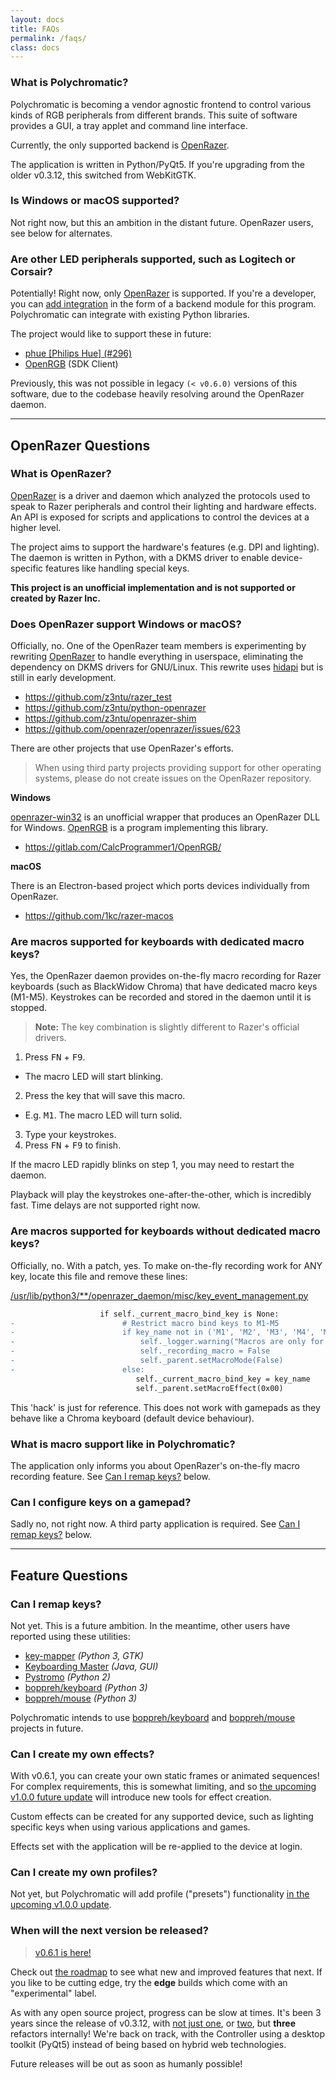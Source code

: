 ```yaml
---
layout: docs
title: FAQs
permalink: /faqs/
class: docs
---
```


### What is Polychromatic?

Polychromatic is becoming a vendor agnostic frontend to control various kinds
of RGB peripherals from different brands. This suite of software provides a
GUI, a tray applet and command line interface.

<!-- , as well as handling custom
effects, presets and automating them with trigger events. -->

Currently, the only supported backend is [OpenRazer].

[OpenRazer]: https://openrazer.github.io

The application is written in Python/PyQt5. If you're upgrading from the older
v0.3.12, this switched from WebKitGTK.


### Is Windows or macOS supported?

Not right now, but this an ambition in the distant future.
OpenRazer users, see below for alternates.


### Are other LED peripherals supported, such as Logitech or Corsair?

Potentially! Right now, only [OpenRazer] is supported. If you're a developer,
you can [add integration](/backends/) in the form of a backend module for this program.
Polychromatic can integrate with existing Python libraries.

The project would like to support these in future:

* [phue [Philips Hue] (#296)](https://github.com/polychromatic/polychromatic/issues/296)
* [OpenRGB](https://gitlab.com/CalcProgrammer1/OpenRGB#openrgb-sdk) (SDK Client)

Previously, this was not possible in legacy `(< v0.6.0)` versions of this software, due to
the codebase heavily resolving around the OpenRazer daemon.


---

## OpenRazer Questions

### What is OpenRazer?

[OpenRazer] is a driver and daemon which analyzed the protocols used to speak
to Razer peripherals and control their lighting and hardware effects. An
API is exposed for scripts and applications to control the devices at a higher level.

The project aims to support the hardware's features (e.g. DPI and lighting).
The daemon is written in Python, with a DKMS driver to enable device-specific
features like handling special keys.

**This project is an unofficial implementation and is not supported or created by Razer Inc.**

[OpenRazer]: https://openrazer.github.io


### Does OpenRazer support Windows or macOS?

Officially, no. One of the OpenRazer team members is experimenting by
rewriting [OpenRazer] to handle everything in userspace, eliminating
the dependency on DKMS drivers for GNU/Linux. This rewrite uses [hidapi](https://github.com/signal11/hidapi)
but is still in early development.

* <https://github.com/z3ntu/razer_test>
* <https://github.com/z3ntu/python-openrazer>
* <https://github.com/z3ntu/openrazer-shim>
* <https://github.com/openrazer/openrazer/issues/623>

There are other projects that use OpenRazer's efforts.

> When using third party projects providing support for other operating systems,
> please do not create issues on the OpenRazer repository.

**Windows**

[openrazer-win32](https://github.com/CalcProgrammer1/openrazer-win32)
is an unofficial wrapper that produces an OpenRazer DLL for Windows. [OpenRGB](https://openrgb.org/)
is a program implementing this library.

* <https://gitlab.com/CalcProgrammer1/OpenRGB/>

**macOS**

There is an Electron-based project which ports devices individually from OpenRazer.

* <https://github.com/1kc/razer-macos>


### Are macros supported for keyboards **with** dedicated macro keys?

Yes, the OpenRazer daemon provides on-the-fly macro recording for Razer
keyboards (such as BlackWidow Chroma) that have dedicated macro keys (M1-M5).
Keystrokes can be recorded and stored in the daemon until it is stopped.

> **Note:** The key combination is slightly different to Razer's official drivers.

1. Press <kbd>FN</kbd> + <kbd>F9</kbd>.
  * The macro LED will start blinking.
2. Press the key that will save this macro.
  * E.g. <kbd>M1</kbd>. The macro LED will turn solid.
3. Type your keystrokes.
4. Press <kbd>FN</kbd> + <kbd>F9</kbd> to finish.

If the macro LED rapidly blinks on step 1, you may need to restart the daemon.

Playback will play the keystrokes one-after-the-other, which is incredibly fast.
Time delays are not supported right now.


### Are macros supported for keyboards **without** dedicated macro keys?

Officially, no. With a patch, yes. To make on-the-fly recording work for ANY key,
locate this file and remove these lines:

[/usr/lib/python3/**/openrazer_daemon/misc/key_event_management.py](https://github.com/openrazer/openrazer/blob/bd71e769d9239fc4ffac69c04cf3cc88b12d7bda/daemon/openrazer_daemon/misc/key_event_management.py#L488-L495)

```diff
                    if self._current_macro_bind_key is None:
-                        # Restrict macro bind keys to M1-M5
-                        if key_name not in ('M1', 'M2', 'M3', 'M4', 'M5'):
-                            self._logger.warning("Macros are only for M1-M5 for now.")
-                            self._recording_macro = False
-                            self._parent.setMacroMode(False)
-                        else:
                            self._current_macro_bind_key = key_name
                            self._parent.setMacroEffect(0x00)
```

This 'hack' is just for reference. This does not
work with gamepads as they behave like a Chroma keyboard (default device behaviour).


### What is macro support like in Polychromatic?

The application only informs you about OpenRazer's on-the-fly macro recording
feature. See [Can I remap keys?] below.


### Can I configure keys on a gamepad?

Sadly no, not right now. A third party application is required. See [Can I remap keys?] below.

---

## Feature Questions

### Can I remap keys?

Not yet. This is a future ambition. In the meantime, other users have reported using these utilities:

* [key-mapper](https://github.com/sezanzeb/key-mapper) _(Python 3, GTK)_
* [Keyboarding Master](https://sites.google.com/site/keyboardingmaster/) _(Java, GUI)_
* [Pystromo](https://github.com/byrongibson/Pystromo) _(Python 2)_
* [boppreh/keyboard] _(Python 3)_
* [boppreh/mouse] _(Python 3)_

Polychromatic intends to use [boppreh/keyboard] and [boppreh/mouse] projects in future.

[boppreh/keyboard]: https://github.com/boppreh/keyboard
[boppreh/mouse]: https://github.com/boppreh/mouse
[Can I remap keys?]: #can-i-remap-keys


### Can I create my own effects?

With v0.6.1, you can create your own static frames or animated sequences!
For complex requirements, this is somewhat limiting, and so
[the upcoming v1.0.0 future update](/roadmap/) will introduce new tools for effect creation.

Custom effects can be created for any supported device, such as lighting
specific keys when using various applications and games.

Effects set with the application will be re-applied to the device at login.


### Can I create my own profiles?

Not yet, but Polychromatic will add profile ("presets") functionality [in the upcoming v1.0.0 update](/roadmap/).



### When will the next version be released?

> [v0.6.1 is here!](https://github.com/polychromatic/polychromatic/releases/tag/v0.6.1)

Check out [the roadmap](/roadmap/) to see what new and improved features
that next. If you like to be cutting edge, try the **edge** builds which
come with an "experimental" label.

As with any open source project, progress can be slow at times. It's been 3 years since the
release of v0.3.12, with [not just one](https://github.com/polychromatic/polychromatic/releases/tag/v0.4.0),
or [two](https://github.com/polychromatic/polychromatic/releases/tag/v0.5.0), but **three** refactors internally!
We're back on track, with the Controller using a desktop toolkit (PyQt5) instead
of being based on hybrid web technologies.

Future releases will be out as soon as humanly possible!
